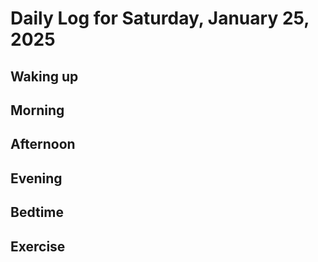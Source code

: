 # Daily Log for Saturday, January 25, 2025

## Waking up

## Morning

## Afternoon

## Evening

## Bedtime

## Exercise
